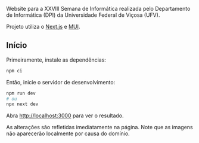 Website para a XXVIII Semana de Informática realizada pelo Departamento de
Informática (DPI) da Universidade Federal de Viçosa (UFV).

Projeto utiliza o [Next.js](https://nextjs.org/) e [MUI](https://mui.com/).

## Início

Primeiramente, instale as dependências:

```bash
npm ci
```

Então, inicie o servidor de desenvolvimento:

```bash
npm run dev
# ou
npx next dev
```

Abra [http://localhost:3000](http://localhost:3000) para ver o resultado.

As alterações são refletidas imediatamente na página. Note que as imagens não
aparecerão localmente por causa do domínio.

